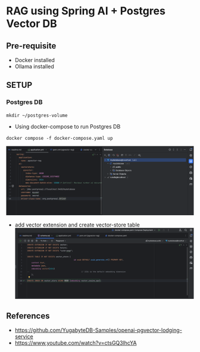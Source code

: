 # RAG using  Spring AI + Postgres Vector DB

## Pre-requisite

- Docker installed
- Ollama installed

## SETUP

### Postgres DB

```shell
mkdir ~/postgres-volume
```

- Using docker-compose to run Postgres DB
```shell
docker compose -f docker-compose.yaml up
```
![img.png](img.png)

- add vector extension and create vector-store table
![img_1.png](img_1.png)



## References

- https://github.com/YugabyteDB-Samples/openai-pgvector-lodging-service
- https://www.youtube.com/watch?v=ctsGQ3lhcYA
